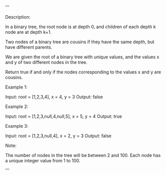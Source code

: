 '''

Description:

In a binary tree, the root node is at depth 0, and children of each depth k node are at depth k+1.

Two nodes of a binary tree are cousins if they have the same depth, but have different parents.

We are given the root of a binary tree with unique values, and the values x and y of two different nodes in the tree.

Return true if and only if the nodes corresponding to the values x and y are cousins.


Example 1:


Input: root = [1,2,3,4], x = 4, y = 3
Output: false



Example 2:

Input: root = [1,2,3,null,4,null,5], x = 5, y = 4
Output: true



Example 3:

Input: root = [1,2,3,null,4], x = 2, y = 3
Output: false
 

Note:

The number of nodes in the tree will be between 2 and 100.
Each node has a unique integer value from 1 to 100.

'''